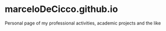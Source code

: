 # marceloDeCicco.github.io
Personal page of my professional activities, academic projects and the like
